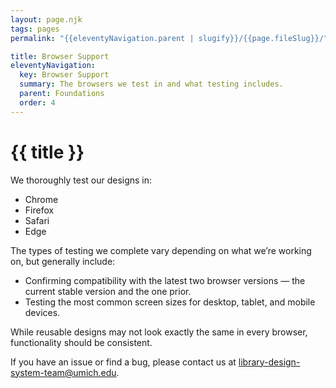```yaml
---
layout: page.njk
tags: pages
permalink: "{{eleventyNavigation.parent | slugify}}/{{page.fileSlug}}/"

title: Browser Support
eleventyNavigation:
  key: Browser Support
  summary: The browsers we test in and what testing includes. 
  parent: Foundations
  order: 4
---
```


# {{ title }}

We thoroughly test our designs in:

* Chrome  
* Firefox  
* Safari  
* Edge

The types of testing we complete vary depending on what we’re working on, but generally include:

* Confirming compatibility with the latest two browser versions — the current stable version and the one prior.  
* Testing the most common screen sizes for desktop, tablet, and mobile devices.

While reusable designs may not look exactly the same in every browser, functionality should be consistent.

If you have an issue or find a bug, please contact us at <library-design-system-team@umich.edu>.
